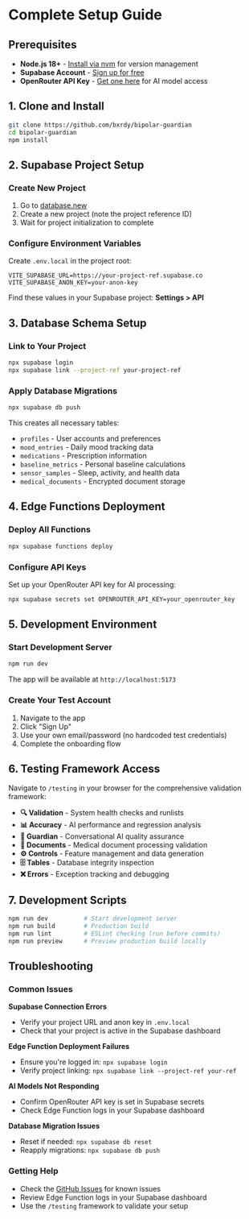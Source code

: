# Complete Setup Guide

## Prerequisites

- **Node.js 18+** - [Install via nvm](https://github.com/nvm-sh/nvm#installing-and-updating) for version management
- **Supabase Account** - [Sign up for free](https://supabase.com)
- **OpenRouter API Key** - [Get one here](https://openrouter.ai/keys) for AI model access

## 1. Clone and Install

```bash
git clone https://github.com/bxrdy/bipolar-guardian
cd bipolar-guardian
npm install
```

## 2. Supabase Project Setup

### Create New Project
1. Go to [database.new](https://database.new)
2. Create a new project (note the project reference ID)
3. Wait for project initialization to complete

### Configure Environment Variables
Create `.env.local` in the project root:

```env
VITE_SUPABASE_URL=https://your-project-ref.supabase.co
VITE_SUPABASE_ANON_KEY=your-anon-key
```

Find these values in your Supabase project: **Settings > API**

## 3. Database Schema Setup

### Link to Your Project
```bash
npx supabase login
npx supabase link --project-ref your-project-ref
```

### Apply Database Migrations
```bash
npx supabase db push
```

This creates all necessary tables:
- `profiles` - User accounts and preferences
- `mood_entries` - Daily mood tracking data
- `medications` - Prescription information
- `baseline_metrics` - Personal baseline calculations
- `sensor_samples` - Sleep, activity, and health data
- `medical_documents` - Encrypted document storage

## 4. Edge Functions Deployment

### Deploy All Functions
```bash
npx supabase functions deploy
```

### Configure API Keys
Set up your OpenRouter API key for AI processing:

```bash
npx supabase secrets set OPENROUTER_API_KEY=your_openrouter_key
```

## 5. Development Environment

### Start Development Server
```bash
npm run dev
```

The app will be available at `http://localhost:5173`

### Create Your Test Account
1. Navigate to the app
2. Click "Sign Up" 
3. Use your own email/password (no hardcoded test credentials)
4. Complete the onboarding flow

## 6. Testing Framework Access

Navigate to `/testing` in your browser for the comprehensive validation framework:

- **🔍 Validation** - System health checks and runlists
- **📊 Accuracy** - AI performance and regression analysis  
- **🤖 Guardian** - Conversational AI quality assurance
- **📄 Documents** - Medical document processing validation
- **⚙️ Controls** - Feature management and data generation
- **🗄️ Tables** - Database integrity inspection
- **❌ Errors** - Exception tracking and debugging

## 7. Development Scripts

```bash
npm run dev          # Start development server
npm run build        # Production build
npm run lint         # ESLint checking (run before commits)
npm run preview      # Preview production build locally
```

## Troubleshooting

### Common Issues

**Supabase Connection Errors**
- Verify your project URL and anon key in `.env.local`
- Check that your project is active in the Supabase dashboard

**Edge Function Deployment Failures**  
- Ensure you're logged in: `npx supabase login`
- Verify project linking: `npx supabase link --project-ref your-ref`

**AI Models Not Responding**
- Confirm OpenRouter API key is set in Supabase secrets
- Check Edge Function logs in your Supabase dashboard

**Database Migration Issues**
- Reset if needed: `npx supabase db reset`
- Reapply migrations: `npx supabase db push`

### Getting Help

- Check the [GitHub Issues](https://github.com/bxrdy/bipolar-guardian/issues) for known issues
- Review Edge Function logs in your Supabase dashboard
- Use the `/testing` framework to validate your setup